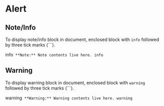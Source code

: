 # Alert

## Note/Info

To display note/info block in document, enclosed block with `info` followed by three tick marks (\`\`\`).

info```
**Note:** Note contents live here.
info```

## Warning

To display warning block in document, enclosed block with `warning` followed by three tick marks (\`\`\`).

warning```
**Warning:** Warning contents live here.
warning```
